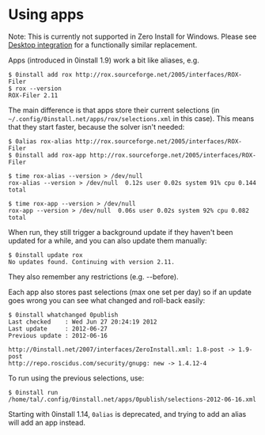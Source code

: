 # Using apps

Note: This is currently not supported in Zero Install for Windows. Please see [Desktop integration](windows.md) for a functionally similar replacement.

Apps (introduced in 0install 1.9) work a bit like aliases, e.g.

```shell
$ 0install add rox http://rox.sourceforge.net/2005/interfaces/ROX-Filer
$ rox --version
ROX-Filer 2.11
```

The main difference is that apps store their current selections (in `~/.config/0install.net/apps/rox/selections.xml` in this case). This means that they start faster, because the solver isn't needed:

```shell
$ 0alias rox-alias http://rox.sourceforge.net/2005/interfaces/ROX-Filer
$ 0install add rox-app http://rox.sourceforge.net/2005/interfaces/ROX-Filer

$ time rox-alias --version > /dev/null
rox-alias --version > /dev/null  0.12s user 0.02s system 91% cpu 0.144 total

$ time rox-app --version > /dev/null
rox-app --version > /dev/null  0.06s user 0.02s system 92% cpu 0.082 total
```

When run, they still trigger a background update if they haven't been updated for a while, and you can also update them manually:

```shell
$ 0install update rox
No updates found. Continuing with version 2.11.
```

They also remember any restrictions (e.g. --before).

Each app also stores past selections (max one set per day) so if an update goes wrong you can see what changed and roll-back easily:

```shell
$ 0install whatchanged 0publish
Last checked    : Wed Jun 27 20:24:19 2012
Last update     : 2012-06-27
Previous update : 2012-06-16

http://0install.net/2007/interfaces/ZeroInstall.xml: 1.8-post -> 1.9-post
http://repo.roscidus.com/security/gnupg: new -> 1.4.12-4
```

To run using the previous selections, use:

```shell
$ 0install run /home/tal/.config/0install.net/apps/0publish/selections-2012-06-16.xml
```

Starting with 0install 1.14, `0alias` is deprecated, and trying to add an alias will add an app instead.
